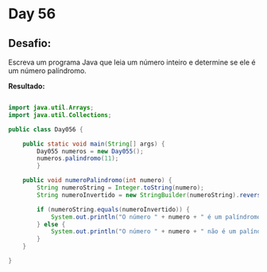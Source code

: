 # Day 56

## Desafio:

Escreva um programa Java que leia um número inteiro e determine se ele é um número palíndromo.

**Resultado:**

```java

import java.util.Arrays;
import java.util.Collections;

public class Day056 {

    public static void main(String[] args) {
        Day055 numeros = new Day055();
        numeros.palindromo(11);
        }

    public void numeroPalindromo(int numero) {
        String numeroString = Integer.toString(numero);
        String numeroInvertido = new StringBuilder(numeroString).reverse().toString();

        if (numeroString.equals(numeroInvertido)) {
            System.out.println("O número " + numero + " é um palíndromo.");
        } else {
            System.out.println("O número " + numero + " não é um palíndromo.");
        }
    }

}
